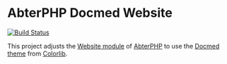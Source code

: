 # AbterPHP Docmed Website

[![Build Status](https://github.com/abterphp/docmed/actions/workflows/ci.yml/badge.svg?branch=main)](https://github.com/abterphp/docmed/actions)

This project adjusts the [Website module](https://github.com/abterphp/website) of [AbterPHP](https://github.com/abtercms/abterphp) to
use the [Docmed theme](https://colorlib.com/wp/template/docmed/) from [Colorlib](https://colorlib.com/).
